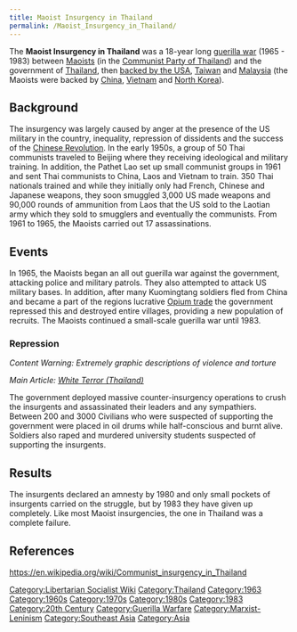 ```yaml
---
title: Maoist Insurgency in Thailand
permalink: /Maoist_Insurgency_in_Thailand/
---
```


The **Maoist Insurgency in Thailand** was a 18-year long [guerilla
war](Guerilla_Warfare "wikilink") (1965 - 1983) between
[Maoists](Maoism "wikilink") (in the [Communist Party of
Thailand](Communist_Party_of_Thailand "wikilink")) and the government of
[Thailand](Thailand "wikilink"), then [backed by the
USA](Timeline_of_US_Hegemony "wikilink"), [Taiwan](Taiwan "wikilink")
and [Malaysia](Malaysia "wikilink") (the Maoists were backed by
[China](China "wikilink"), [Vietnam](Vietnam "wikilink") and [North
Korea](North_Korea "wikilink")).

## Background

The insurgency was largely caused by anger at the presence of the US
military in the country, inequality, repression of dissidents and the
success of the [Chinese
Revolution](Chinese_Revolution_(1949) "wikilink"). In the early 1950s, a
group of 50 Thai communists traveled to Beijing where they receiving
ideological and military training. In addition, the Pathet Lao set up
small communist groups in 1961 and sent Thai communists to China, Laos
and Vietnam to train. 350 Thai nationals trained and while they
initially only had French, Chinese and Japanese weapons, they soon
smuggled 3,000 US made weapons and 90,000 rounds of ammunition from Laos
that the US sold to the Laotian army which they sold to smugglers and
eventually the communists. From 1961 to 1965, the Maoists carried out 17
assassinations.

## Events

In 1965, the Maoists began an all out guerilla war against the
government, attacking police and military patrols. They also attempted
to attack US military bases. In addition, after many Kuomingtang
soldiers fled from China and became a part of the regions lucrative
[Opium trade](Illicit_Drugs "wikilink") the government repressed this
and destroyed entire villages, providing a new population of recruits.
The Maoists continued a small-scale guerilla war until 1983.

### Repression

*Content Warning: Extremely graphic descriptions of violence and
torture*

*Main Article: [White Terror
(Thailand)](White_Terror_(Thailand) "wikilink")*

The government deployed massive counter-insurgency operations to crush
the insurgents and assassinated their leaders and any sympathiers.
Between 200 and 3000 Civilians who were suspected of supporting the
government were placed in oil drums while half-conscious and burnt
alive. Soldiers also raped and murdered university students suspected of
supporting the insurgents.

## Results

The insurgents declared an amnesty by 1980 and only small pockets of
insurgents carried on the struggle, but by 1983 they have given up
completely. Like most Maoist insurgencies, the one in Thailand was a
complete failure.

## References

<https://en.wikipedia.org/wiki/Communist_insurgency_in_Thailand>

[Category:Libertarian Socialist
Wiki](Category:Libertarian_Socialist_Wiki "wikilink")
[Category:Thailand](Category:Thailand "wikilink")
[Category:1963](Category:1963 "wikilink")
[Category:1960s](Category:1960s "wikilink")
[Category:1970s](Category:1970s "wikilink")
[Category:1980s](Category:1980s "wikilink")
[Category:1983](Category:1983 "wikilink") [Category:20th
Century](Category:20th_Century "wikilink") [Category:Guerilla
Warfare](Category:Guerilla_Warfare "wikilink")
[Category:Marxist-Leninism](Category:Marxist-Leninism "wikilink")
[Category:Southeast Asia](Category:Southeast_Asia "wikilink")
[Category:Asia](Category:Asia "wikilink")
